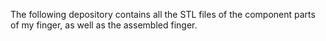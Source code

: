 The following depository contains all the STL files of the component parts of my finger, as well as the assembled finger.

